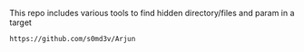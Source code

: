 This repo includes various tools to find hidden directory/files and param in a target
```
https://github.com/s0md3v/Arjun
```
